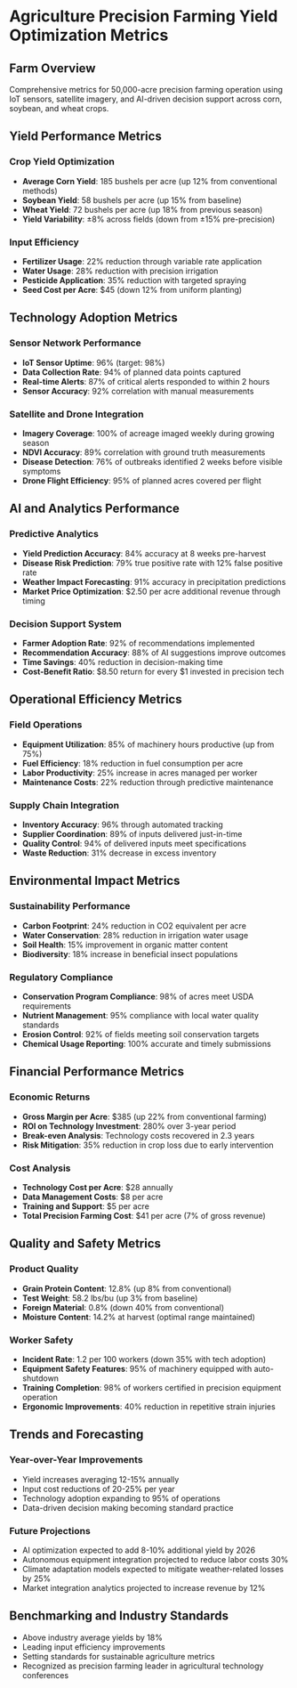 # Agriculture Precision Farming Yield Optimization Metrics

## Farm Overview
Comprehensive metrics for 50,000-acre precision farming operation using IoT sensors, satellite imagery, and AI-driven decision support across corn, soybean, and wheat crops.

## Yield Performance Metrics

### Crop Yield Optimization
- **Average Corn Yield**: 185 bushels per acre (up 12% from conventional methods)
- **Soybean Yield**: 58 bushels per acre (up 15% from baseline)
- **Wheat Yield**: 72 bushels per acre (up 18% from previous season)
- **Yield Variability**: ±8% across fields (down from ±15% pre-precision)

### Input Efficiency
- **Fertilizer Usage**: 22% reduction through variable rate application
- **Water Usage**: 28% reduction with precision irrigation
- **Pesticide Application**: 35% reduction with targeted spraying
- **Seed Cost per Acre**: $45 (down 12% from uniform planting)

## Technology Adoption Metrics

### Sensor Network Performance
- **IoT Sensor Uptime**: 96% (target: 98%)
- **Data Collection Rate**: 94% of planned data points captured
- **Real-time Alerts**: 87% of critical alerts responded to within 2 hours
- **Sensor Accuracy**: 92% correlation with manual measurements

### Satellite and Drone Integration
- **Imagery Coverage**: 100% of acreage imaged weekly during growing season
- **NDVI Accuracy**: 89% correlation with ground truth measurements
- **Disease Detection**: 76% of outbreaks identified 2 weeks before visible symptoms
- **Drone Flight Efficiency**: 95% of planned acres covered per flight

## AI and Analytics Performance

### Predictive Analytics
- **Yield Prediction Accuracy**: 84% accuracy at 8 weeks pre-harvest
- **Disease Risk Prediction**: 79% true positive rate with 12% false positive rate
- **Weather Impact Forecasting**: 91% accuracy in precipitation predictions
- **Market Price Optimization**: $2.50 per acre additional revenue through timing

### Decision Support System
- **Farmer Adoption Rate**: 92% of recommendations implemented
- **Recommendation Accuracy**: 88% of AI suggestions improve outcomes
- **Time Savings**: 40% reduction in decision-making time
- **Cost-Benefit Ratio**: $8.50 return for every $1 invested in precision tech

## Operational Efficiency Metrics

### Field Operations
- **Equipment Utilization**: 85% of machinery hours productive (up from 75%)
- **Fuel Efficiency**: 18% reduction in fuel consumption per acre
- **Labor Productivity**: 25% increase in acres managed per worker
- **Maintenance Costs**: 22% reduction through predictive maintenance

### Supply Chain Integration
- **Inventory Accuracy**: 96% through automated tracking
- **Supplier Coordination**: 89% of inputs delivered just-in-time
- **Quality Control**: 94% of delivered inputs meet specifications
- **Waste Reduction**: 31% decrease in excess inventory

## Environmental Impact Metrics

### Sustainability Performance
- **Carbon Footprint**: 24% reduction in CO2 equivalent per acre
- **Water Conservation**: 28% reduction in irrigation water usage
- **Soil Health**: 15% improvement in organic matter content
- **Biodiversity**: 18% increase in beneficial insect populations

### Regulatory Compliance
- **Conservation Program Compliance**: 98% of acres meet USDA requirements
- **Nutrient Management**: 95% compliance with local water quality standards
- **Erosion Control**: 92% of fields meeting soil conservation targets
- **Chemical Usage Reporting**: 100% accurate and timely submissions

## Financial Performance Metrics

### Economic Returns
- **Gross Margin per Acre**: $385 (up 22% from conventional farming)
- **ROI on Technology Investment**: 280% over 3-year period
- **Break-even Analysis**: Technology costs recovered in 2.3 years
- **Risk Mitigation**: 35% reduction in crop loss due to early intervention

### Cost Analysis
- **Technology Cost per Acre**: $28 annually
- **Data Management Costs**: $8 per acre
- **Training and Support**: $5 per acre
- **Total Precision Farming Cost**: $41 per acre (7% of gross revenue)

## Quality and Safety Metrics

### Product Quality
- **Grain Protein Content**: 12.8% (up 8% from conventional)
- **Test Weight**: 58.2 lbs/bu (up 3% from baseline)
- **Foreign Material**: 0.8% (down 40% from conventional)
- **Moisture Content**: 14.2% at harvest (optimal range maintained)

### Worker Safety
- **Incident Rate**: 1.2 per 100 workers (down 35% with tech adoption)
- **Equipment Safety Features**: 95% of machinery equipped with auto-shutdown
- **Training Completion**: 98% of workers certified in precision equipment operation
- **Ergonomic Improvements**: 40% reduction in repetitive strain injuries

## Trends and Forecasting

### Year-over-Year Improvements
- Yield increases averaging 12-15% annually
- Input cost reductions of 20-25% per year
- Technology adoption expanding to 95% of operations
- Data-driven decision making becoming standard practice

### Future Projections
- AI optimization expected to add 8-10% additional yield by 2026
- Autonomous equipment integration projected to reduce labor costs 30%
- Climate adaptation models expected to mitigate weather-related losses by 25%
- Market integration analytics projected to increase revenue by 12%

## Benchmarking and Industry Standards
- Above industry average yields by 18%
- Leading input efficiency improvements
- Setting standards for sustainable agriculture metrics
- Recognized as precision farming leader in agricultural technology conferences